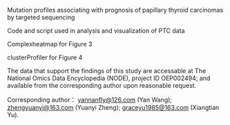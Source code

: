 Mutation profiles associating with prognosis of papillary thyroid carcinomas by targeted sequencing

Code and script used in analysis and visualization of PTC data

Complexheatmap for Figure 3

clusterProfiler for Figure 4

The data that support the findings of this study are accessable at The National Omics Data Encyclopedia (NODE), project ID OEP002494; and available from the corresponding author upon reasonable request.

Corresponding author： yannanfly@126.com (Yan Wang);  zhengyuanyi@163.com (Yuanyi Zheng); graceyu1985@163.com (Xiangtian Yu).
